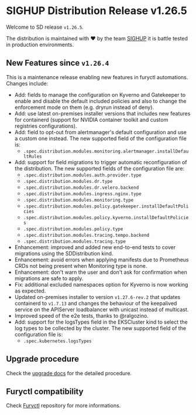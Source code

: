 # SIGHUP Distribution Release v1.26.5

Welcome to SD release `v1.26.5`.

The distribution is maintained with ❤️ by the team [SIGHUP](https://sighup.io/) it is battle tested in production environments.

## New Features since `v1.26.4`

This is a maintenance release enabling new features in furyctl automations. Changes include:

- Add: fields to manage the configuration on Kyverno and Gatekeeper to enable and disable the default included policies and also to change the enforcement mode on them (e.g. dryrun instead of deny).
- Add: use latest on-premises installer versions that includes new features for containerd (support for NVIDIA container toolkit and custom registries configurations).
- Add: field to opt-out from alertmanager's default configuration and use a custom one instead. The new supported field of the configuration file is:
  - `.spec.distribution.modules.monitoring.alertmanager.installDefaultRules`
- Add: support for field migrations to trigger automatic reconfiguration of the distribution. The new supported fields of the configuration file are:
  - `.spec.distribution.modules.auth.provider.type`
  - `.spec.distribution.modules.dr.type`
  - `.spec.distribution.modules.dr.velero.backend`
  - `.spec.distribution.modules.ingress.nginx.type`
  - `.spec.distribution.modules.monitoring.type`
  - `.spec.distribution.modules.policy.gatekeeper.installDefaultPolicies`
  - `.spec.distribution.modules.policy.kyverno.installDefaultPolicies`
  - `.spec.distribution.modules.policy.type`
  - `.spec.distribution.modules.tracing.tempo.backend`
  - `.spec.distribution.modules.tracing.type`
- Enhancement: improved and added new end-to-end tests to cover migrations using the SDDistribution kind.
- Enhancement: avoid errors when applying manifests due to Prometheus CRDs not being present when Monitoring type is none.
- Enhancement: don't warn the user and don't ask for confirmation when migrations are safe to apply.
- Fix: additional excluded namespaces option for Kyverno is now working as expected.
- Updated on-premises installer to version `v1.27.6-rev.2` that updates containerd to `v1.7.13` and changes the behaviour of the keepalived service on the APIServer loadbalancer with unicast instead of multicast.
- Improved speed of the e2e tests, thanks to @ralgozino.
- Add: support for the logsTypes field in the EKSCluster kind to select the log types to be collected by the cluster. The new supported field of the configuration file is:
  - `.spec.kubernetes.logsTypes`

## Upgrade procedure

Check the [upgrade docs](https://github.com/sighupio/furyctl/tree/main/docs/upgrades/kfd/README.md) for the detailed procedure.

## Furyctl compatibility

Check [Furyctl](https://github.com/sighupio/furyctl) repository for more informations.